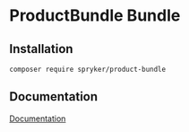 # ProductBundle Bundle

## Installation

```
composer require spryker/product-bundle
```

## Documentation

[Documentation](http://spryker.github.io)
